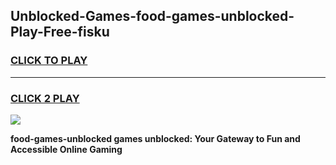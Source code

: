 
## Unblocked-Games-food-games-unblocked-Play-Free-fisku
<h3>
<a href="https://premium76.site?title=food-games-unblocked&ref=17A">CLICK TO PLAY</a></h3>
<hr>

<h3>
<a href="https://premium76.site?title=food-games-unblocked&ref=17A">CLICK 2 PLAY</a>
  
</h3>

<a href="https://premium76.site?title=food-games-unblocked&ref=17A"><img src="https://clearcache.store/games.png"></a>


**food-games-unblocked games unblocked: Your Gateway to Fun and Accessible Online Gaming**
